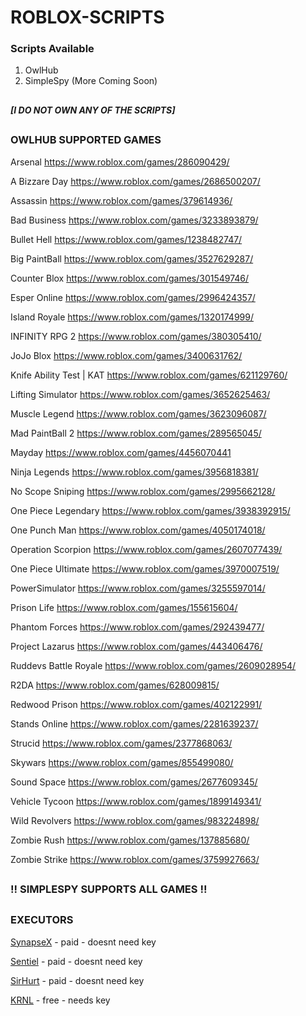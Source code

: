 #
# **ROBLOX-SCRIPTS**


### Scripts Available

1. OwlHub
2. SimpleSpy
(More Coming Soon)

##

#### **_[I DO NOT OWN ANY OF THE SCRIPTS]_**

##

### OWLHUB SUPPORTED GAMES

Arsenal
https://www.roblox.com/games/286090429/

A Bizzare Day
https://www.roblox.com/games/2686500207/

Assassin
https://www.roblox.com/games/379614936/

Bad Business
https://www.roblox.com/games/3233893879/

Bullet Hell
https://www.roblox.com/games/1238482747/

Big PaintBall
https://www.roblox.com/games/3527629287/

Counter Blox
https://www.roblox.com/games/301549746/

Esper Online
https://www.roblox.com/games/2996424357/

Island Royale
https://www.roblox.com/games/1320174999/

INFINITY RPG 2
https://www.roblox.com/games/380305410/

JoJo Blox
https://www.roblox.com/games/3400631762/

Knife Ability Test | KAT
https://www.roblox.com/games/621129760/

Lifting Simulator
https://www.roblox.com/games/3652625463/

Muscle Legend
https://www.roblox.com/games/3623096087/

Mad PaintBall 2
https://www.roblox.com/games/289565045/

Mayday
https://www.roblox.com/games/4456070441

Ninja Legends
https://www.roblox.com/games/3956818381/

No Scope Sniping
https://www.roblox.com/games/2995662128/

One Piece Legendary
https://www.roblox.com/games/3938392915/

One Punch Man
https://www.roblox.com/games/4050174018/

Operation Scorpion
https://www.roblox.com/games/2607077439/

One Piece Ultimate
https://www.roblox.com/games/3970007519/

PowerSimulator
https://www.roblox.com/games/3255597014/

Prison Life
https://www.roblox.com/games/155615604/

Phantom Forces
https://www.roblox.com/games/292439477/

Project Lazarus
https://www.roblox.com/games/443406476/

Ruddevs Battle Royale
https://www.roblox.com/games/2609028954/

R2DA
https://www.roblox.com/games/628009815/

Redwood Prison
https://www.roblox.com/games/402122991/

Stands Online
https://www.roblox.com/games/2281639237/

Strucid
https://www.roblox.com/games/2377868063/

Skywars
https://www.roblox.com/games/855499080/

Sound Space
https://www.roblox.com/games/2677609345/

Vehicle Tycoon
https://www.roblox.com/games/1899149341/

Wild Revolvers
https://www.roblox.com/games/983224898/

Zombie Rush
https://www.roblox.com/games/137885680/

Zombie Strike
https://www.roblox.com/games/3759927663/

##

### !! SIMPLESPY SUPPORTS ALL GAMES !!

##
   

### EXECUTORS

[SynapseX](https://x.synapse.to/) - paid - doesnt need key

[Sentiel](https://painexist.gg/) - paid - doesnt need key

[SirHurt](https://sirhurt.net/) - paid - doesnt need key

[KRNL](https://krnl.place/) - free - needs key

##

